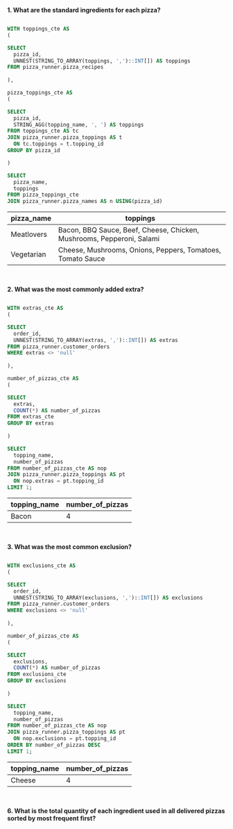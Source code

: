 **1. What are the standard ingredients for each pizza?**

````sql

WITH toppings_cte AS
(

SELECT
  pizza_id,
  UNNEST(STRING_TO_ARRAY(toppings, ',')::INT[]) AS toppings
FROM pizza_runner.pizza_recipes
  
),

pizza_toppings_cte AS
(

SELECT
  pizza_id,
  STRING_AGG(topping_name, ', ') AS toppings
FROM toppings_cte AS tc
JOIN pizza_runner.pizza_toppings AS t
  ON tc.toppings = t.topping_id
GROUP BY pizza_id

)

SELECT 
  pizza_name,
  toppings
FROM pizza_toppings_cte
JOIN pizza_runner.pizza_names AS n USING(pizza_id)

````

| pizza_name | toppings                                                              |
| ---------- | --------------------------------------------------------------------- |
| Meatlovers | Bacon, BBQ Sauce, Beef, Cheese, Chicken, Mushrooms, Pepperoni, Salami |
| Vegetarian | Cheese, Mushrooms, Onions, Peppers, Tomatoes, Tomato Sauce            |

<br/>

**2. What was the most commonly added extra?**

````sql

WITH extras_cte AS
(

SELECT
  order_id,	
  UNNEST(STRING_TO_ARRAY(extras, ',')::INT[]) AS extras
FROM pizza_runner.customer_orders
WHERE extras <> 'null'
  
),

number_of_pizzas_cte AS
(

SELECT
  extras,
  COUNT(*) AS number_of_pizzas
FROM extras_cte
GROUP BY extras
  
)

SELECT
  topping_name,
  number_of_pizzas
FROM number_of_pizzas_cte AS nop
JOIN pizza_runner.pizza_toppings AS pt
  ON nop.extras = pt.topping_id
LIMIT 1;

````

| topping_name | number_of_pizzas |
| ------------ | ---------------- |
| Bacon        | 4                |

<br/>

**3. What was the most common exclusion?**

````sql

WITH exclusions_cte AS
(

SELECT
  order_id,	
  UNNEST(STRING_TO_ARRAY(exclusions, ',')::INT[]) AS exclusions
FROM pizza_runner.customer_orders
WHERE exclusions <> 'null'
  
),

number_of_pizzas_cte AS
(

SELECT
  exclusions,
  COUNT(*) AS number_of_pizzas
FROM exclusions_cte
GROUP BY exclusions
  
)

SELECT
  topping_name,
  number_of_pizzas
FROM number_of_pizzas_cte AS nop
JOIN pizza_runner.pizza_toppings AS pt
  ON nop.exclusions = pt.topping_id
ORDER BY number_of_pizzas DESC
LIMIT 1;

````

| topping_name | number_of_pizzas |
| ------------ | ---------------- |
| Cheese       | 4                |

<br/>

**6. What is the total quantity of each ingredient used in all delivered pizzas sorted by most frequent first?**
